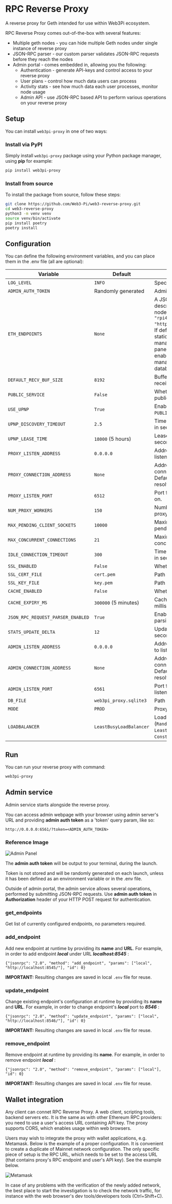 # RPC Reverse Proxy

A reverse proxy for Geth intended for use within Web3Pi ecosystem.

RPC Reverse Proxy comes out-of-the-box with several features:
 
 - Multiple geth nodes - you can hide multiple Geth nodes under single instance of reverse proxy
 - JSON-RPC parser - our custom parser validates JSON-RPC requests before they reach the nodes
 - Admin portal - comes embedded in, allowing you the following:
	- Authentication - generate API-keys and control access to your reverse proxy
	- User plans - control how much data users can process
	- Activity stats - see how much data each user processes, monitor node usage
	- Admin API - use JSON-RPC based API to perform various operations on your reverse proxy
 
## Setup

You can install `web3pi-proxy` in one of two ways:

### Install via PyPI

Simply install `web3pi-proxy` package using your Python package manager, using **pip** for example:

```bash
pip install web3pi-proxy
```

### Install from source

To install the package from source, follow these steps:

```bash
git clone https://github.com/Web3-Pi/web3-reverse-proxy.git
cd web3-reverse-proxy
python3 -m venv venv
source venv/bin/activate
pip install poetry
poetry install
```

## Configuration

You can define the following environment variables, and you can place them in the .env file (all are optional):

| Variable                        | Default                                | Description                                                                                                                                                 |
|---------------------------------|----------------------------------------|-------------------------------------------------------------------------------------------------------------------------------------------------------------|
| `LOG_LEVEL`                     | `INFO`                                 | Specifies the logging level.                                                                                                                               |
| `ADMIN_AUTH_TOKEN`              | Randomly generated                     | Admin authentication token.                                                                                                                                |
| `ETH_ENDPOINTS`                 | `None`                                | A JSON list of endpoint descriptors for Ethereum nodes. Example: `[{"name": "rpi4", "url": "http://localhost:8545/"}]`. If defined, this list becomes static and cannot be managed via the admin panel. Leaving it undefined enables endpoint management via a local database. |
| `DEFAULT_RECV_BUF_SIZE`         | `8192`                                | Buffer size for socket receiving.                                                                                                                          |
| `PUBLIC_SERVICE`                | `False`                               | Whether the service is public.                                                                                                                             |
| `USE_UPNP`                      | `True`                                | Enables UPnP if `PUBLIC_SERVICE` is `True`.                                                                                                                |
| `UPNP_DISCOVERY_TIMEOUT`        | `2.5`                                 | Timeout for UPnP discovery in seconds.                                                                                                                     |
| `UPNP_LEASE_TIME`               | `18000` (5 hours)                     | Lease time for UPnP in seconds.                                                                                                                            |
| `PROXY_LISTEN_ADDRESS`          | `0.0.0.0`                             | Address for the proxy to listen on.                                                                                                                        |
| `PROXY_CONNECTION_ADDRESS`      | `None`                                | Address clients use to connect to the proxy. Default is `None` (auto-resolved).                                                                             |
| `PROXY_LISTEN_PORT`             | `6512`                                | Port for the proxy to listen on.                                                                                                                            |
| `NUM_PROXY_WORKERS`             | `150`                                 | Number of workers handling proxy connections.                                                                                                              |
| `MAX_PENDING_CLIENT_SOCKETS`    | `10000`                               | Maximum number of pending client sockets.                                                                                                                  |
| `MAX_CONCURRENT_CONNECTIONS`    | `21`                                  | Maximum number of concurrent connections.                                                                                                                  |
| `IDLE_CONNECTION_TIMEOUT`       | `300`                                 | Timeout for idle connections in seconds.                                                                                                                   |
| `SSL_ENABLED`                   | `False`                               | Whether SSL is enabled.                                                                                                                                    |
| `SSL_CERT_FILE`                 | `cert.pem`                            | Path to SSL certificate file.                                                                                                                              |
| `SSL_KEY_FILE`                  | `key.pem`                             | Path to SSL key file.                                                                                                                                      |
| `CACHE_ENABLED`                 | `False`                               | Whether caching is enabled.                                                                                                                                |
| `CACHE_EXPIRY_MS`               | `300000` (5 minutes)                  | Cache expiry time in milliseconds.                                                                                                                         |
| `JSON_RPC_REQUEST_PARSER_ENABLED` | `True`                                | Enables JSON-RPC request parsing.                                                                                                                          |
| `STATS_UPDATE_DELTA`            | `12`                                  | Update interval for stats in seconds.                                                                                                                      |
| `ADMIN_LISTEN_ADDRESS`          | `0.0.0.0`                             | Address for the admin panel to listen on.                                                                                                                  |
| `ADMIN_CONNECTION_ADDRESS`      | `None`                                | Address clients use to connect to the admin panel. Default is `None` (auto-resolved).                                                                       |
| `ADMIN_LISTEN_PORT`             | `6561`                                | Port for the admin panel to listen on.                                                                                                                     |
| `DB_FILE`                       | `web3pi_proxy.sqlite3`                | Path to the database file.                                                                                                                                 |
| `MODE`                          | `PROD`                                | Proxy mode (`DEV`, `SIM`, `PROD`).                                                                                                                          |
| `LOADBALANCER`                  | `LeastBusyLoadBalancer`               | Load balancer strategy (`RandomLoadBalancer`, `LeastBusyLoadBalancer`, `ConstantLoadBalancer`).                                                             |

## Run

You can run your reverse proxy with command:

```bash
web3pi-proxy
```

## Admin service

Admin service starts alongside the reverse proxy.


You can access admin webpage with your browser using admin server's URL and providing **admin auth token** as a 'token' query param, like so:

```
http://0.0.0.0:6561/?token=<ADMIN_AUTH_TOKEN>
```

### Reference Image

![Admin Panel](./admin/docs/screenshot_admin_example.jpg)


The **admin auth token** will be output to your terminal, during the launch.

Token is not stored and will be randomly generated on each launch, unless it has been defined as an environment variable or in the .env file.

Outside of admin portal, the admin service allows several operations, performed by submitting JSON-RPC requests.
Use **admin auth token** in **Authorization** header of your HTTP POST request for authentication.

### get_endpoints
Get list of currently configured endpoints, no parameters required.

### add_endpoint
Add new endpoint at runtime by providing its **name** and **URL**. For example, in order to add endpoint ***local*** under URL ***localhost:8545*** :

```
{"jsonrpc": "2.0", "method": "add_endpoint", "params": ["local", "http://localhost:8545/"], "id": 0}
```

**IMPORTANT:** Resulting changes are saved in local `.env` file for reuse.

### update_endpoint
Change existing endpoint's configuration at runtime by providing its **name** and **URL**. For example, in order to change endpoint's ***local*** port to ***8546*** :

```
{"jsonrpc": "2.0", "method": "update_endpoint", "params": ["local", "http://localhost:8546/"], "id": 0}
```

**IMPORTANT:** Resulting changes are saved in local `.env` file for reuse.

### remove_endpoint
Remove endpoint at runtime by providing its **name**. For example, in order to remove endpoint ***local*** :

```
{"jsonrpc": "2.0", "method": "remove_endpoint", "params": ["local"], "id": 0}
```

**IMPORTANT:** Resulting changes are saved in local `.env` file for reuse.

## Wallet integration

Any client can connet RPC Reverse Proxy. 
A web client, scripting tools, backend servers etc. 
It is the same as with other Ethereum RPC providers: you need to use a user's access URL containing API key.
The proxy supports CORS, which enables usage within web browsers.

Users may wish to integrate the proxy with wallet applications, e.g. Metamask.
Below is the example of a proper configuration.
It is convenient to create a duplicate of Mainnet network configuration.
The only specific piece of setup is the RPC URL, which needs to be set to the access URL (that contains proxy's RPC endpoint and user's API key).
See the example below.

![Metamask](./admin/docs/metamask-1.png)

In case of any problems with the verification of the newly added network, the best place to start the investigation is to check the network traffic,
for instance with the web browser's dev tools/developers tools (Ctrl+Shift+C).

